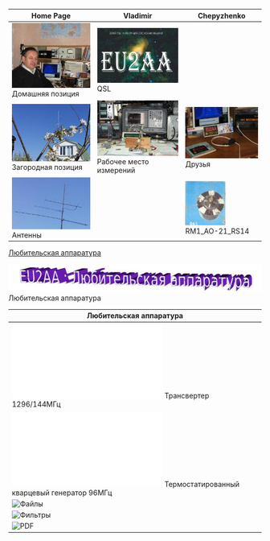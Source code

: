 | Home Page | Vladimir | Chepyzhenko |
| ------------- | ------------- | ------------- |
| ![Home position](photo/21.jpg) Домашняя позиция | ![QSL](photo/22.jpg) QSL |  |
| ![Field position](photo/24.jpg) Загородная позиция | ![Working and Measuring Area](photo/25.jpg) Рабочее место измерений | ![Friends](photo/26.jpg) Друзья  |
| ![Antennas](photo/27.jpg) Антенны |  |[![RM1_AO-21_RS14](photo/28.jpg)](http://eu2aa.qrz.ru) RM1_AO-21_RS14 |

[Любительская аппаратура](AmRig)

![Любительская аппаратура](photo/E_AmRig.jpg) Любительская аппаратура

|Любительская аппаратура|
|-------------| 
|![Трансвертер 1296/144МГц](AmRig/TRCVR_1296_144.md) Трансвертер 1296/144МГц|
|![Термостатированный кварцевый генератор 96МГц](TXCO.md) Термостатированный кварцевый генератор 96МГц|
|![Файлы](AmRig/FILES)|
|![Фильтры](AmRig/FILTERS)|
|![PDF](AmRig/PDF)|
